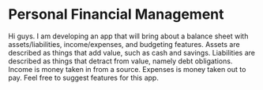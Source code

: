 # Personal Financial Management
Hi guys. I am developing an app that will bring about a balance sheet with assets/liabilities, income/expenses, and budgeting features.
Assets are described as things that add value, such as cash and savings.
Liabilities are described as things that detract from value, namely debt obligations.
Income is money taken in from a source.
Expenses is money taken out to pay.
Feel free to suggest features for this app.
